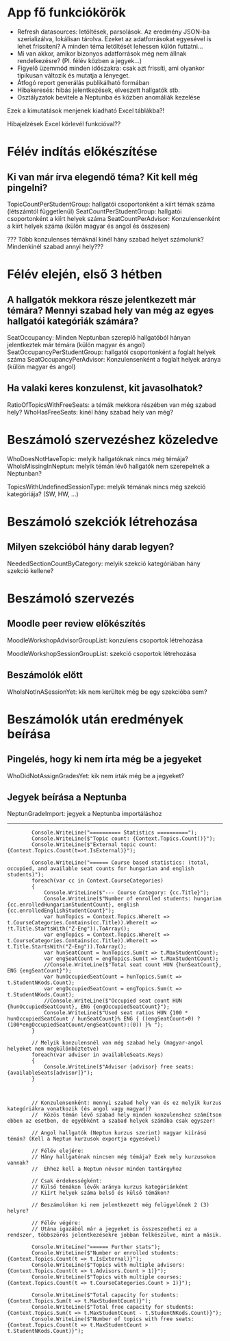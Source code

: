 ﻿# App fő funkciókörök

- Refresh datasources: letöltések, parsolások. Az eredmény JSON-ba szerializálva, lokálisan tárolva.
  Ezeket az adatforrásokat egyesével is lehet frissíteni? A minden téma letöltését lehessen külön futtatni...
- Mi van akkor, amikor bizonyos adatforrások még nem állnak rendelkezésre? (Pl. félév közben a jegyek...)
- Figyelő üzemmód minden időszakra: csak azt frissíti, ami olyankor tipikusan változik és mutatja a lényeget.
- Átfogó report generálás publikálható formában
- Hibakeresés: hibás jelentkezések, elveszett hallgatók stb.
- Osztályzatok bevitele a Neptunba és közben anomáliák kezelése

Ezek a kimutatások menjenek kiadható Excel táblákba?!

Hibajelzések Excel körlevél funkcióval??

# Félév indítás előkészítése

## Ki van már írva elegendő téma? Kit kell még pingelni?

TopicCountPerStudentGroup: hallgatói csoportonként a kiírt témák száma (létszámtól függetlenül)
SeatCountPerStudentGroup: hallgatói csoportonként a kiírt helyek száma
SeatCountPerAdvisor: Konzulensenként a kiírt helyek száma (külön magyar és angol és összesen)

??? Több konzulenses témáknál kinél hány szabad helyet számolunk? Mindenkinél szabad annyi hely???

# Félév elején, első 3 hétben

## A hallgatók mekkora része jelentkezett már témára? Mennyi szabad hely van még az egyes hallgatói kategóriák számára?

SeatOccupancy: Minden Neptunban szereplő hallgatóból hányan jelentkeztek már témára (külön magyar és angol)
SeatOccupancyPerStudentGroup: hallgatói csoportonként a foglalt helyek száma
SeatOccupancyPerAdvisor: Konzulensenként a foglalt helyek aránya (külön magyar és angol)

## Ha valaki keres konzulenst, kit javasolhatok?

RatioOfTopicsWithFreeSeats: a témák mekkora részében van még szabad hely?
WhoHasFreeSeats: kinél hány szabad hely van még?

# Beszámoló szervezéshez közeledve

WhoDoesNotHaveTopic: melyik hallgatóknak nincs még témája?
WhoIsMissingInNeptun: melyik témán lévő hallgatók nem szerepelnek a Neptunban?

TopicsWithUndefinedSessionType: melyik témának nincs még szekció kategóriája? (SW, HW, ...)

# Beszámoló szekciók létrehozása

## Milyen szekcióból hány darab legyen?

NeededSectionCountByCategory: melyik szekció kategóriában hány szekció kellene?

# Beszámoló szervezés


## Moodle peer review előkészítés

MoodleWorkshopAdvisorGroupList: konzulens csoportok létrehozása

MoodleWorkshopSessionGroupList: szekció csoportok létrehozása

## Beszámolók előtt

WhoIsNotInASessionYet: kik nem kerültek még be egy szekcióba sem?



# Beszámolók után eredmények beírása


## Pingelés, hogy ki nem írta még be a jegyeket

WhoDidNotAssignGradesYet: kik nem írták még be a jegyeket?

## Jegyek beírása a Neptunba

NeptunGradeImport: jegyek a Neptunba importáláshoz


---------------------
            Console.WriteLine("========== Statistics ==========");
            Console.WriteLine($"Topic count: {Context.Topics.Count()}");
            Console.WriteLine($"External topic count: {Context.Topics.Count(t=>t.IsExternal)}");

            Console.WriteLine("====== Course based statistics: (total, occupied, and available seat counts for hungarian and english students)");
            foreach(var cc in Context.CourseCategories)
            {
                Console.WriteLine($"--- Course Category: {cc.Title}");
                Console.WriteLine($"Number of enrolled students: hungarian {cc.enrolledHungarianStudentCount}, english {cc.enrolledEnglishStudentCount}");
                var hunTopics = Context.Topics.Where(t => t.CourseCategories.Contains(cc.Title)).Where(t => !t.Title.StartsWith("Z-Eng")).ToArray();
                var engTopics = Context.Topics.Where(t => t.CourseCategories.Contains(cc.Title)).Where(t => t.Title.StartsWith("Z-Eng")).ToArray();
                var hunSeatCount = hunTopics.Sum(t => t.MaxStudentCount);
                var engSeatCount = engTopics.Sum(t => t.MaxStudentCount);
                //Console.WriteLine($"Total seat count HUN {hunSeatCount}, ENG {engSeatCount}");
                var hunOccupiedSeatCount = hunTopics.Sum(t => t.StudentNKods.Count);
                var engOccupiedSeatCount = engTopics.Sum(t => t.StudentNKods.Count);
                //Console.WriteLine($"Occupied seat count HUN {hunOccupiedSeatCount}, ENG {engOccupiedSeatCount}");
                Console.WriteLine($"Used seat ratios HUN {100 * hunOccupiedSeatCount / hunSeatCount}% ENG { ((engSeatCount>0) ? (100*engOccupiedSeatCount/engSeatCount):(0)) }% ");
            }

            // Melyik konzulensnél van még szabad hely (magyar-angol helyeket nem megkülönböztetve)
            foreach(var advisor in availableSeats.Keys)
            {
                Console.WriteLine($"Advisor {advisor} free seats: {availableSeats[advisor]}");
            }
            


            // Konzulensenként: mennyi szabad hely van és ez melyik kurzus kategóriákra vonatkozik (és angol vagy magyar)?
            //  Közös témán lévő szabad hely minden konzulenshez számítson ebben az esetben, de egyébként a szabad helyek számába csak egyszer!

            // Angol hallgatók (Neptun kurzus szerint) magyar kiírású témán? (Kell a Neptun kurzusok exportja egyesével)

            // Félév elejére:
            // Hány hallgatónak nincsen még témája? Ezek mely kurzusokon vannak?
            //  Ehhez kell a Neptun névsor minden tantárgyhoz

            // Csak érdekességként:
            // Külső témákon lévők aránya kurzus kategóriánként
            // Kiírt helyek száma belső és külső témákon?

            // Beszámolókon ki nem jelentkezett még felügyelőnek 2 (3) helyre?

            // Félév végére:
            // Utána igazából már a jegyeket is összeszedheti ez a rendszer, többszörös jelentkezésekre jobban felkészülve, mint a másik.

            Console.WriteLine("====== Further stats");
            Console.WriteLine($"Number or enrolled students: {Context.Topics.Count(t => t.IsExternal)}");
            Console.WriteLine($"Topics with multiple advisors: {Context.Topics.Count(t => t.Advisors.Count > 1)}");
            Console.WriteLine($"Topics with multiple courses: {Context.Topics.Count(t => t.CourseCategories.Count > 1)}");

            Console.WriteLine($"Total capacity for students: {Context.Topics.Sum(t => t.MaxStudentCount)}");
            Console.WriteLine($"Total free capacity for students: {Context.Topics.Sum(t => t.MaxStudentCount - t.StudentNKods.Count)}");
            Console.WriteLine($"Number of topics with free seats: {Context.Topics.Count(t => t.MaxStudentCount > t.StudentNKods.Count)}");

